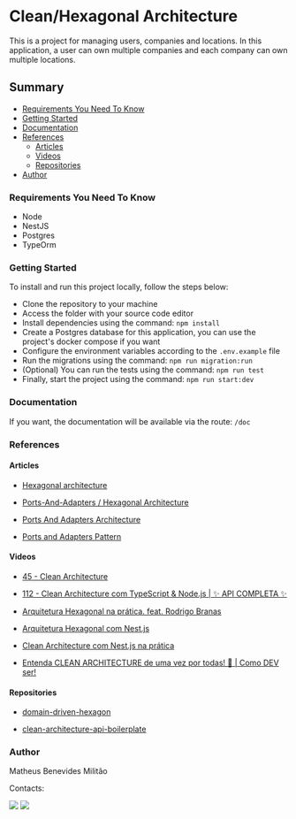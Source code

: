 # Clean/Hexagonal Architecture

This is a project for managing users, companies and locations. In this application, a user can own multiple companies and each company can own multiple locations.

## Summary

- [Requirements You Need To Know](#requirements-you-need-to-know)
- [Getting Started](#getting-started)
- [Documentation](#documentation)
- [References](#references)
  - [Articles](#articles)
  - [Videos](#videos)
  - [Repositories](#repositories)
- [Author](#author)


### Requirements You Need To Know

- Node
- NestJS
- Postgres
- TypeOrm

### Getting Started

To install and run this project locally, follow the steps below:

- Clone the repository to your machine
- Access the folder with your source code editor
- Install dependencies using the command: `npm install`
- Create a Postgres database for this application, you can use the project's docker compose if you want
- Configure the environment variables according to the `.env.example` file
- Run the migrations using the command: `npm run migration:run`
- (Optional) You can run the tests using the command: `npm run test`
- Finally, start the project using the command: `npm run start:dev`

### Documentation

If you want, the documentation will be available via the route: `/doc`

### References

#### Articles

- [Hexagonal architecture](https://alistair.cockburn.us/hexagonal-architecture/)

- [Ports-And-Adapters / Hexagonal Architecture](https://www.dossier-andreas.net/software_architecture/ports_and_adapters.html)

- [Ports And Adapters Architecture](http://wiki.c2.com/?PortsAndAdaptersArchitecture)

- [Ports and Adapters Pattern](https://jmgarridopaz.github.io/content/hexagonalarchitecture.html)

#### Videos

- [45 - Clean Architecture](https://www.youtube.com/watch?v=ONj4zvLtmpA&)

- [112 - Clean Architecture com TypeScript & Node.js | ✨ API COMPLETA ✨](https://www.youtube.com/watch?v=7BNoxRntLYo)

- [Arquitetura Hexagonal na prática. feat. Rodrigo Branas](https://www.youtube.com/watch?v=JufRR4GGkgA)

- [Arquitetura Hexagonal com Nest.js](https://www.youtube.com/watch?v=y4CayhdrSOY)

- [Clean Architecture com Nest.js na prática](https://www.youtube.com/watch?v=ZOyEFaBSEfk)

- [Entenda CLEAN ARCHITECTURE de uma vez por todas! 🧻 | Como DEV ser!](https://www.youtube.com/watch?v=HynTfTli4mw)

#### Repositories

- [domain-driven-hexagon](https://github.com/Sairyss/domain-driven-hexagon)

- [clean-architecture-api-boilerplate](https://github.com/luizomf/clean-architecture-api-boilerplate)

### Author

Matheus Benevides Militão

Contacts:

<div>
  <a href = "mailto:mbenemilitao@gmail.com"><img src="https://img.shields.io/badge/Gmail-D14836?style=for-the-badge&logo=gmail&logoColor=white" target="_blank"></a>
  <a href="https://www.linkedin.com/in/mbmilitao/" target="_blank"><img src="https://img.shields.io/badge/-LinkedIn-%230077B5?style=for-the-badge&logo=linkedin&logoColor=white" target="_blank"></a>
</div>